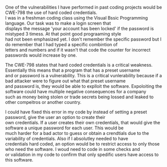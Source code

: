 One of the vulnerabilities I have performed in past coding projects would be CWE-798 the use of hard coded credentials. \
I was in a freshman coding class using the Visual Bssic Programming language. Our task was to make a login screen that \
displays the message 'your account has been locked' if the password is mistyped 3 timess. At that point good prograaming style \
had not been emphasized yet. I don't remember the specific password but I do remember that I had typed a specific combintion of \
letters and numbers and if it wasn't that code the counter for incorrect passwords would increase by one. 

The CWE-798 states that hard coded credentials is a critical weakness. Essentially this means that a program that has a preset username \
and or password is a vulnerability. This is a critical vunlerability because if a bad attacker were to figure out what that preset username \
and password is, they would be able to explloit the software. Expoloiting the software could have multiple negative consequences for a company \
such as money being stolen or trade secrets being lossed and leaked to other compeitros or another country.

I could have fixed this error in my code by instead of setting a preset password, give the user an option to create their \
own credentials. If a user creates their own credentials, that would give the software a unique password for each user. This would be \
much harder for a bad actor to guess or obtain a crendtials due to the variability of credentials. Also if I absolutley needed to have \
credentials hard coded, an option would be to restrict access to only those who need the software. I woud need to code in some checks and \
or validation in my code to confirm that only spedific users have access to this software. 
